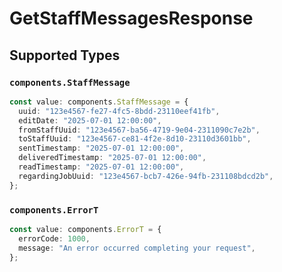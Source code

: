 # GetStaffMessagesResponse


## Supported Types

### `components.StaffMessage`

```typescript
const value: components.StaffMessage = {
  uuid: "123e4567-fe27-4fc5-8bdd-23110eef41fb",
  editDate: "2025-07-01 12:00:00",
  fromStaffUuid: "123e4567-ba56-4719-9e04-2311090c7e2b",
  toStaffUuid: "123e4567-ce81-4f2e-8d10-23110d3601bb",
  sentTimestamp: "2025-07-01 12:00:00",
  deliveredTimestamp: "2025-07-01 12:00:00",
  readTimestamp: "2025-07-01 12:00:00",
  regardingJobUuid: "123e4567-bcb7-426e-94fb-231108bdcd2b",
};
```

### `components.ErrorT`

```typescript
const value: components.ErrorT = {
  errorCode: 1000,
  message: "An error occurred completing your request",
};
```

